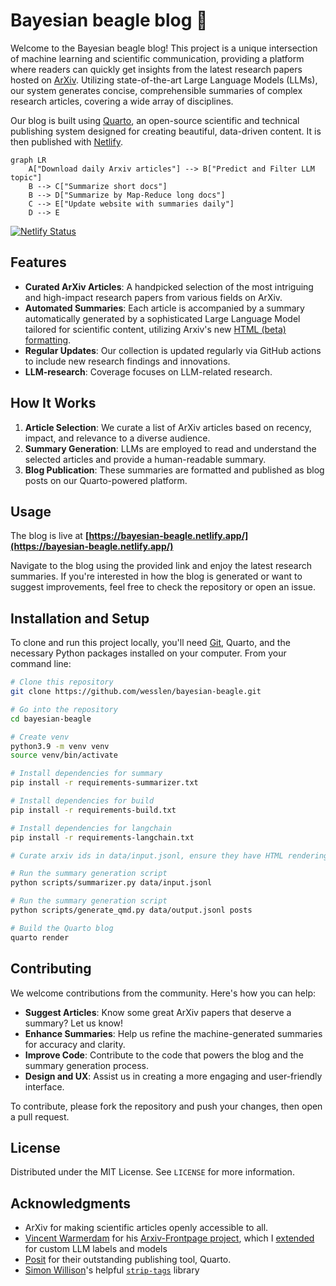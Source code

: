 # Bayesian beagle blog 🐶

Welcome to the Bayesian beagle blog! This project is a unique intersection of machine learning and scientific communication, providing a platform where readers can quickly get insights from the latest research papers hosted on [ArXiv](https://arxiv.org/). Utilizing state-of-the-art Large Language Models (LLMs), our system generates concise, comprehensible summaries of complex research articles, covering a wide array of disciplines.

Our blog is built using [Quarto](https://quarto.org/), an open-source scientific and technical publishing system designed for creating beautiful, data-driven content. It is then published with [Netlify](https://app.netlify.com/).

```mermaid
graph LR
    A["Download daily Arxiv articles"] --> B["Predict and Filter LLM topic"]
    B --> C["Summarize short docs"]
    B --> D["Summarize by Map-Reduce long docs"]
    C --> E["Update website with summaries daily"]
    D --> E
```

[![Netlify Status](https://api.netlify.com/api/v1/badges/7b28658b-5d30-42ac-a70e-a0a0deedf114/deploy-status)](https://app.netlify.com/sites/bayesian-beagle/deploys)

## Features

- **Curated ArXiv Articles**: A handpicked selection of the most intriguing and high-impact research papers from various fields on ArXiv.
- **Automated Summaries**: Each article is accompanied by a summary automatically generated by a sophisticated Large Language Model tailored for scientific content, utilizing Arxiv's new [HTML (beta) formatting](https://info.arxiv.org/about/accessible_HTML.html).
- **Regular Updates**: Our collection is updated regularly via GitHub actions to include new research findings and innovations.
- **LLM-research**: Coverage focuses on LLM-related research.

## How It Works

1. **Article Selection**: We curate a list of ArXiv articles based on recency, impact, and relevance to a diverse audience.
2. **Summary Generation**: LLMs are employed to read and understand the selected articles and provide a human-readable summary.
3. **Blog Publication**: These summaries are formatted and published as blog posts on our Quarto-powered platform.

## Usage

The blog is live at **[https://bayesian-beagle.netlify.app/](https://bayesian-beagle.netlify.app/)**

Navigate to the blog using the provided link and enjoy the latest research summaries. If you're interested in how the blog is generated or want to suggest improvements, feel free to check the repository or open an issue.

## Installation and Setup

To clone and run this project locally, you'll need [Git](https://git-scm.com/downloads), Quarto, and the necessary Python packages installed on your computer. From your command line:

```bash
# Clone this repository
git clone https://github.com/wesslen/bayesian-beagle.git

# Go into the repository
cd bayesian-beagle

# Create venv
python3.9 -m venv venv
source venv/bin/activate

# Install dependencies for summary
pip install -r requirements-summarizer.txt

# Install dependencies for build
pip install -r requirements-build.txt

# Install dependencies for langchain
pip install -r requirements-langchain.txt

# Curate arxiv ids in data/input.jsonl, ensure they have HTML renderings

# Run the summary generation script
python scripts/summarizer.py data/input.jsonl

# Run the summary generation script
python scripts/generate_qmd.py data/output.jsonl posts

# Build the Quarto blog
quarto render
```

## Contributing

We welcome contributions from the community. Here's how you can help:

- **Suggest Articles**: Know some great ArXiv papers that deserve a summary? Let us know!
- **Enhance Summaries**: Help us refine the machine-generated summaries for accuracy and clarity.
- **Improve Code**: Contribute to the code that powers the blog and the summary generation process.
- **Design and UX**: Assist us in creating a more engaging and user-friendly interface.

To contribute, please fork the repository and push your changes, then open a pull request.

## License

Distributed under the MIT License. See `LICENSE` for more information.

## Acknowledgments

- ArXiv for making scientific articles openly accessible to all.
- [Vincent Warmerdam](https://koaning.io/) for his [Arxiv-Frontpage project](https://github.com/koaning/arxiv-frontpage), which I [extended](https://github.com/wesslen/arxiv-frontpage) for custom LLM labels and models
- [Posit](https://posit.co/) for their outstanding publishing tool, Quarto.
- [Simon Willison](https://github.com/simonw)'s helpful [`strip-tags`](https://github.com/simonw/strip-tags) library
